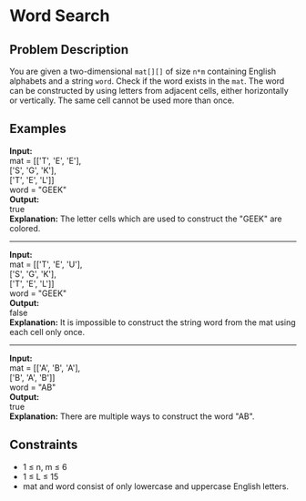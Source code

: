 # Word Search

## Problem Description
You are given a two-dimensional `mat[][]` of size `n*m` containing English alphabets and a string `word`. Check if the word exists in the `mat`. The word can be constructed by using letters from adjacent cells, either horizontally or vertically. The same cell cannot be used more than once.

## Examples

**Input:**  
mat = [['T', 'E', 'E'],  
       ['S', 'G', 'K'],  
       ['T', 'E', 'L']]  
word = "GEEK"  
**Output:**  
true  
**Explanation:** The letter cells which are used to construct the "GEEK" are colored.

---

**Input:**  
mat = [['T', 'E', 'U'],  
       ['S', 'G', 'K'],  
       ['T', 'E', 'L']]  
word = "GEEK"  
**Output:**  
false  
**Explanation:** It is impossible to construct the string word from the mat using each cell only once.

---

**Input:**  
mat = [['A', 'B', 'A'],  
       ['B', 'A', 'B']]  
word = "AB"  
**Output:**  
true  
**Explanation:** There are multiple ways to construct the word "AB".

## Constraints
- 1 ≤ n, m ≤ 6  
- 1 ≤ L ≤ 15  
- mat and word consist of only lowercase and uppercase English letters.
